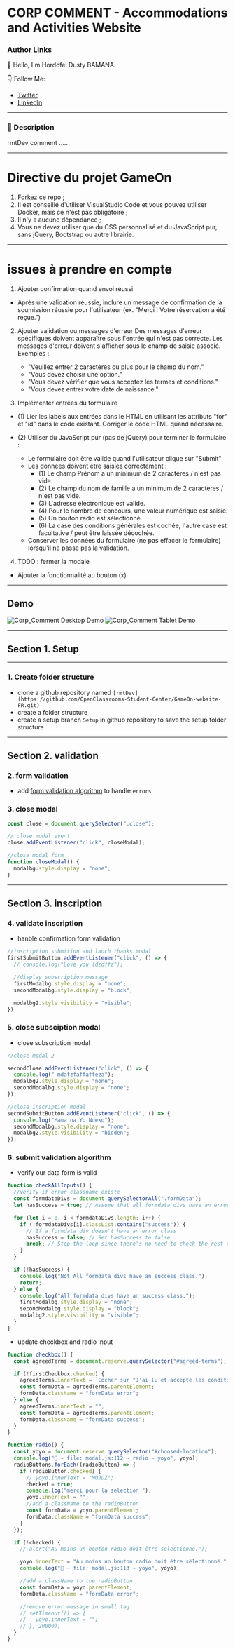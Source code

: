 # CORP COMMENT - Accommodations and Activities Website

### Author Links

👋 Hello, I'm Hordofel Dusty BAMANA.

👇 Follow Me:

- [Twitter](https://twitter.com/hordofel)
- [LinkedIn](https://www.linkedin.com/in/dusty-hordofel-bamana-08389310a)

---

### 🚀 Description

rmtDev comment .....

---

# Directive du projet GameOn

1. Forkez ce repo ;
2. Il est conseillé d'utiliser VisualStudio Code et vous pouvez utiliser Docker, mais ce n'est pas obligatoire ;
3. Il n'y a aucune dépendance ;
4. Vous ne devez utiliser que du CSS personnalisé et du JavaScript pur, sans jQuery, Bootstrap ou autre librairie.

---

# issues à prendre en compte

1. Ajouter confirmation quand envoi réussi

- Après une validation réussie, inclure un message de confirmation de la soumission réussie pour l'utilisateur (ex. "Merci ! Votre réservation a été reçue.")

2. Ajouter validation ou messages d'erreur
   Des messages d'erreur spécifiques doivent apparaître sous l'entrée qui n'est pas correcte. Les messages d'erreur doivent s'afficher sous le champ de saisie associé. Exemples :

   - "Veuillez entrer 2 caractères ou plus pour le champ du nom."
   - "Vous devez choisir une option."
   - "Vous devez vérifier que vous acceptez les termes et conditions."
   - "Vous devez entrer votre date de naissance."

3. Implémenter entrées du formulaire

- (1) Lier les labels aux entrées dans le HTML en utilisant les attributs "for" et "id" dans le code existant. Corriger le code HTML quand nécessaire.
- (2) Utiliser du JavaScript pur (pas de jQuery) pour terminer le formulaire :

  - Le formulaire doit être valide quand l'utilisateur clique sur "Submit"
  - Les données doivent être saisies correctement :
    - (1) Le champ Prénom a un minimum de 2 caractères / n'est pas vide.
    - (2) Le champ du nom de famille a un minimum de 2 caractères / n'est pas vide.
    - (3) L'adresse électronique est valide.
    - (4) Pour le nombre de concours, une valeur numérique est saisie.
    - (5) Un bouton radio est sélectionné.
    - (6) La case des conditions générales est cochée, l'autre case est facultative / peut être laissée décochée.
  - Conserver les données du formulaire (ne pas effacer le formulaire) lorsqu'il ne passe pas la validation.

4. TODO : fermer la modale

- Ajouter la fonctionnalité au bouton (x)

---

## Demo

![Corp_Comment Desktop Demo](./images/maquettes/Desktop.png "Desktop Demo")
![Corp_Comment Tablet Demo](./images/maquettes/Tablet.png "Tablet Demo")

---

## Section 1. Setup

---

### 1. Create folder structure

- clone a github repository named `[rmtDev](https://github.com/OpenClassrooms-Student-Center/GameOn-website-FR.git)`
- create a folder structure
- create a setup branch `Setup` in github repository to save the setup folder structure

---

## Section 2. validation

### 2. form validation

- add [form validation algorithm](modal.js) to handle `errors`

### 3. close modal

```js
const close = document.querySelector(".close");

// close modal event
close.addEventListener("click", closeModal);

//close modal form
function closeModal() {
  modalbg.style.display = "none";
}
```

---

## Section 3. inscription

### 4. validate inscription

- hanble confirmation form validation

```js
//inscription submition and lauch thanks modal
firstSubmitButton.addEventListener("click", () => {
  // console.log("Love you ldzdffz");

  //display subscription message
  firstModalbg.style.display = "none";
  secondModalbg.style.display = "block";

  modalbg2.style.visibility = "visible";
});
```

### 5. close subsciption modal

- close subscription modal

```js
//close modal 2

secondClose.addEventListener("click", () => {
  console.log(" mdafzfaffaffeza");
  modalbg2.style.display = "none";
  secondModalbg.style.display = "none";
});

//close inscription modal
secondSubmitButton.addEventListener("click", () => {
  console.log("Mama na Yo Ndeko");
  secondModalbg.style.display = "none";
  modalbg2.style.visibility = "hidden";
});
```

### 6. submit validation algorithm

- verify our data form is valid

```js
function checkAllInputs() {
  //verify if error classname existe
  const formdataDivs = document.querySelectorAll(".formData");
  let hasSuccess = true; // Assume that all formdata divs have an error class by default

  for (let i = 0; i < formdataDivs.length; i++) {
    if (!formdataDivs[i].classList.contains("success")) {
      // If a formdata div doesn't have an error class
      hasSuccess = false; // Set hasSuccess to false
      break; // Stop the loop since there's no need to check the rest of the formdata divs
    }
  }

  if (!hasSuccess) {
    console.log("Not All formdata divs have an success class.");
    return;
  } else {
    console.log("All formdata divs have an success class.");
    firstModalbg.style.display = "none";
    secondModalbg.style.display = "block";
    modalbg2.style.visibility = "visible";
  }
}
```

- update checkbox and radio input

```js
function checkbox() {
  const agreedTerms = document.reserve.querySelector("#agreed-terms");

  if (!firstCheckbox.checked) {
    agreedTerms.innerText = `Cocher sur "J'ai lu et accepté les conditions d'utilisation."`;
    const formData = agreedTerms.parentElement;
    formData.className = "formData error";
  } else {
    agreedTerms.innerText = "";
    const formData = agreedTerms.parentElement;
    formData.className = "formData success";
  }
}

function radio() {
  const yoyo = document.reserve.querySelector("#choosed-location");
  console.log("🚀 ~ file: modal.js:112 ~ radio ~ yoyo", yoyo);
  radioButtons.forEach((radioButton) => {
    if (radioButton.checked) {
      // yoyo.innerText = "MOJDZ";
      checked = true;
      console.log("merci pour la selection ");
      yoyo.innerText = "";
      //add a className to the radioButton
      const formData = yoyo.parentElement;
      formData.className = "formData success";
    }
  });

  if (!checked) {
    // alert("Au moins un bouton radio doit être sélectionné.");

    yoyo.innerText = "Au moins un bouton radio doit être sélectionné.";
    console.log("🚀 ~ file: modal.js:113 ~ yoyo", yoyo);

    //add a className to the radioButton
    const formData = yoyo.parentElement;
    formData.className = "formData error";

    //remove error message in small tag
    // setTimeout(() => {
    //   yoyo.innerText = "";
    // }, 20000);
  }
}
```
